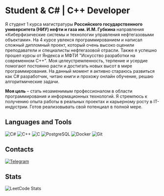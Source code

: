 # Student & C# | C++ Developer

Я студент 1 курса магистратуры **Российского государственного университета (НИУ) нефти и газа им. И.М. Губкина** направления «Киберфизические системы и технологии управления нефтегазовыми объектами».
На 4 курсе увлекся программированием и написал сложный дипломный проект, который очень высоко оценили преподаватели и специалисты нефтегазовой отрасли. Также я успешно прошел курсы от Яндекса и МФТИ "Искусство разработки на современном С++". Моя целеустремленность, терпение и усердие помогают постоянно расти и достигать новых высот в мире программирования. На данный момент я активно стараюсь развиться как С# разработчик, читаю книги и прохожу онлайн обучение, решаю алгоритмические задачи.

**Моя цель** – стать незаменимым профессионалом в области программирования и информационных технологий. Я стремлюсь к получению опыта работы в реальных проектах и карьерному росту в IT-индустрии.
Готов реализовывать свой потенциал в полной мере.


## **Languages and Tools**
<p align="left">
  <img src="https://github.com/ziadOUA/m3-Markdown-Badges/blob/master/badges/CSharp/csharp1.svg?style=for-the-badge&logo=openjdk&logoColor=white" alt="C#">
  <img src="https://github.com/ziadOUA/m3-Markdown-Badges/blob/master/badges/C%2B%2B/c%2B%2B1.svg?style=for-the-badge&logo=c-sharp&logoColor=white" alt="C++">
  <img src="https://github.com/ziadOUA/m3-Markdown-Badges/blob/master/badges/C/c1.svg?style=for-the-badge&logo=c%2B%2B&logoColor=white" alt="C">
  <img src="https://github.com/ziadOUA/m3-Markdown-Badges/blob/master/badges/PostgreSQL/postgresql1.svg?style=for-the-badge&logo=postgresql&logoColor=white" alt="PostgreSQL">
  <img src="https://github.com/ziadOUA/m3-Markdown-Badges/blob/master/badges/Docker/docker1.svg?style=for-the-badge&logo=postgresql&logoColor=white" alt="Docker">
  <img src="https://github.com/ziadOUA/m3-Markdown-Badges/blob/master/badges/Git/git1.svg?style=for-the-badge&logo=postgresql&logoColor=white" alt="Git">
</p>

## Contacts
[![Telegram](https://github.com/ziadOUA/m3-Markdown-Badges/blob/master/badges/Telegram/telegram1.svg?style=for-the-badge&logo=telegram&logoColor=white)](https://t.me/bilyalov_e)

## Stats
![LeetCode Stats](https://leetcard.jacoblin.cool/Bilyalov_Eldar?theme=light)

